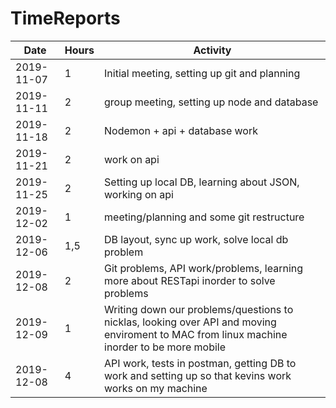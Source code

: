 # TimeReports

| Date  |      Hours    | Activity                                       |
| ----------- | ------- |------------------------------------------------
| 2019-11-07  | 1       |  Initial meeting, setting up git and planning           |
| 2019-11-11  | 2       |  group meeting, setting up node and database         | 
| 2019-11-18  | 2      |  Nodemon + api + database work         |
| 2019-11-21  | 2       |  work on api         |
| 2019-11-25  | 2       |  Setting up local DB, learning about JSON, working on api        |
| 2019-12-02  | 1       |  meeting/planning and some git restructure      |
| 2019-12-06  | 1,5       |  DB layout, sync up work, solve local db problem      |
| 2019-12-08 | 2       |  Git problems, API work/problems, learning more about RESTapi inorder to solve problems      |
| 2019-12-09  | 1       |  Writing down our problems/questions to nicklas, looking over API and moving enviroment to MAC from linux machine inorder to be more mobile |
| 2019-12-08 | 4       |  API work, tests in postman, getting DB to work and setting up so that kevins work works on my machine    |